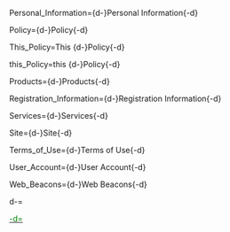 Personal_Information={d-}Personal Information{-d}

Policy={d-}Policy{-d}

This_Policy=This {d-}Policy{-d}

this_Policy=this {d-}Policy{-d}

Products={d-}Products{-d}

Registration_Information={d-}Registration Information{-d}

Services={d-}Services{-d}

Site={d-}Site{-d}

Terms_of_Use={d-}Terms of Use{-d}

User_Account={d-}User Account{-d}

Web_Beacons={d-}Web Beacons{-d}

d-=<a href="https://github.com/CommonAccord/Org/blob/master/Doc/02/Sec/Defined_Terms/03.md"><font color="green">

-d=</font></a>
